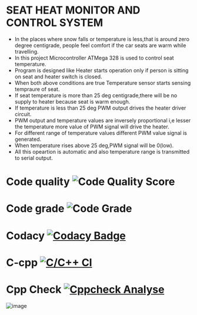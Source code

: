# SEAT HEAT MONITOR AND CONTROL SYSTEM

* In the places where snow falls or temperature is less,that is around zero degree centigrade, people feel comfort if the car seats are warm while travelling.
* In this project Microcontroller ATMega 328 is used to control seat temperature.
* Program is designed like Heater starts operation only if person is sitting on seat and heater switch is closed.
* When both above conditions are true Temperature sensor starts sensing tempraure of seat.
* If seat temperature is more than 25 deg centigrade,there will be no supply to heater because seat is warm enough.
* If temperature is less than 25 deg PWM output drives the heater driver circuit.
* PWM output and temperature values are inversely proportional i,e lesser the temperature more value of PWM signal will drive the heater.
* For different range of temperature values different PWM value signal is generated.
* When temperature rises above 25 deg,PWM signal will be 0(low).
* All this opeartion is automatic and also temperature range is transmitted to serial output.


# Code quality ![Code Quality Score](https://api.codiga.io/project/32895/score/svg)
# Code grade ![Code Grade](https://api.codiga.io/project/32895/status/svg)
# Codacy [![Codacy Badge](https://app.codacy.com/project/badge/Grade/31209cbebccc4d6db984a2b44ee05392)](https://www.codacy.com/gh/raparthi2115/M2_Casestudy/dashboard?utm_source=github.com&amp;utm_medium=referral&amp;utm_content=raparthi2115/M2_Casestudy&amp;utm_campaign=Badge_Grade)
# C-cpp [![C/C++ CI](https://github.com/raparthi2115/M2_Casestudy/actions/workflows/c-cpp.yml/badge.svg)](https://github.com/raparthi2115/M2_Casestudy/actions/workflows/c-cpp.yml)
# Cpp Check [![Cppcheck Analyse](https://github.com/raparthi2115/M2_Casestudy/actions/workflows/Cppcheck_Analyse.yml/badge.svg)](https://github.com/raparthi2115/M2_Casestudy/actions/workflows/Cppcheck_Analyse.yml)

 
![image](https://user-images.githubusercontent.com/89759853/133575039-3e8920ef-936b-44ad-91cf-148a67c476a2.png)



